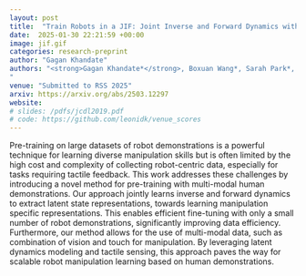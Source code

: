 ```yaml
---
layout: post
title:  "Train Robots in a JIF: Joint Inverse and Forward Dynamics with Human and Robot Demonstrations"
date:  2025-01-30 22:21:59 +00:00
image: jif.gif
categories: research-preprint
author: "Gagan Khandate"
authors: "<strong>Gagan Khandate*</strong>, Boxuan Wang*, Sarah Park*, Weizhe Ni, Joaquin Palacios, Kathyrn Lampo, Philippe Wu, Rosh Ho, Eric Chang, Matei Ciocarlie
"
venue: "Submitted to RSS 2025"
arxiv: https://arxiv.org/abs/2503.12297
website: 
# slides: /pdfs/jcdl2019.pdf
# code: https://github.com/leonidk/venue_scores
---
```

Pre-training on large datasets of robot demonstrations is a powerful technique for learning diverse manipulation skills but is often limited by the high cost and complexity of collecting robot-centric data, especially for tasks requiring tactile feedback. This work addresses these challenges by introducing a novel method for pre-training with multi-modal human demonstrations. Our approach jointly learns inverse and forward dynamics to extract latent state representations, towards learning manipulation specific representations. This enables efficient fine-tuning with only a small number of robot demonstrations, significantly improving data efficiency. Furthermore, our method allows for the use of multi-modal data, such as combination of vision and touch for manipulation. By leveraging latent dynamics modeling and tactile sensing, this approach paves the way for scalable robot manipulation learning based on human demonstrations.